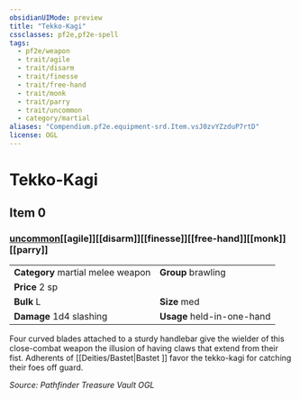 ```yaml
---
obsidianUIMode: preview
title: "Tekko-Kagi"
cssclasses: pf2e,pf2e-spell
tags:
  - pf2e/weapon
  - trait/agile
  - trait/disarm
  - trait/finesse
  - trait/free-hand
  - trait/monk
  - trait/parry
  - trait/uncommon
  - category/martial
aliases: "Compendium.pf2e.equipment-srd.Item.vsJ0zvYZzduP7rtD"
license: OGL
---
```

# Tekko-Kagi
## Item 0
### [uncommon](uncommon "Uncommon Rarity Trait")[[agile]][[disarm]][[finesse]][[free-hand]][[monk]][[parry]]

|  |  |
| -- | -- |
| **Category** martial melee weapon | **Group** brawling |
| **Price** 2 sp |  |
| **Bulk** L | **Size** med |
| **Damage** 1d4 slashing  | **Usage** held-in-one-hand |



Four curved blades attached to a sturdy handlebar give the wielder of this close-combat weapon the illusion of having claws that extend from their fist. Adherents of [[Deities/Bastet|Bastet ]] favor the tekko-kagi for catching their foes off guard.

*Source: Pathfinder Treasure Vault*
*OGL*
